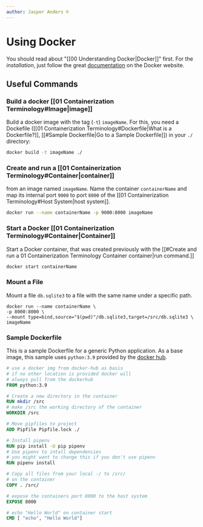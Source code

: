 ```yaml
---
author: Jasper Anders ©
---
```


# Using Docker

You should read about "[[00 Understanding Docker|Docker]]" first. For the
_installation_, just follow the great [documentation](https://docs.docker.com)
on the Docker website.

## Useful Commands

### Build a docker [[01 Containerization Terminology#Image|image]]

Build a docker image with the tag (`-t`) `imageName`. For this, you need a
Dockefile ([[01 Containerization Terminology#Dockerfile|What is a Dockerfile?]],
[[#Sample Dockerfile|Go to a Sample Dockerfile]]) in your `./` directory:

```bash
docker build -t imageName ./
```

### Create and run a [[01 Containerization Terminology#Container|container]]

from an image named `imageName`. Name the container `containerName` and map its
internal port `9000` to port `8000` of the
[[01 Containerization Terminology#Host System|host system]].

```bash
docker run --name containerName -p 9000:8000 imageName
```

### Start a Docker [[01 Containerization Terminology#Container|Container]]

Start a Docker container, that was created previously with the
[[#Create and run a 01 Containerization Terminology Container container|run command.]]

```bash
docker start containerName
```

### Mount a File

Mount a file `db.sqlite3` to a file with the same name under a specific path.

```
docker run --name containerName \
-p 8000:8000 \
--mount type=bind,source="$(pwd)"/db.sqlite3,target=/src/db.sqlite3 \
imageName
```

### Sample Dockerfile

This is a sample Dockerfile for a generic Python application. As a base image,
this sample uses `python:3.9` provided by the
[docker hub](https://hub.docker.com/).

```Dockerfile
# use a docker img from docker-hub as basis
# if no other location is provided docker will
# always pull from the dockerhub
FROM python:3.9

# Create a new directory in the container
RUN mkdir /src
# make /src the working directory of the container
WORKDIR /src

# Move pipfiles to project
ADD Pipfile Pipfile.lock ./

# Install pipenv
RUN pip install -U pip pipenv
# Use pipenv to intall dependencies
# you might want to change this if you don't use pipenv
RUN pipenv install

# Copy all files from your local -/ to /src/
# on the container
COPY . /src/

# expose the containers port 8000 to the host system
EXPOSE 8000

# echo "Hello World" on container start
CMD [ "echo", "Hello World"]
```
